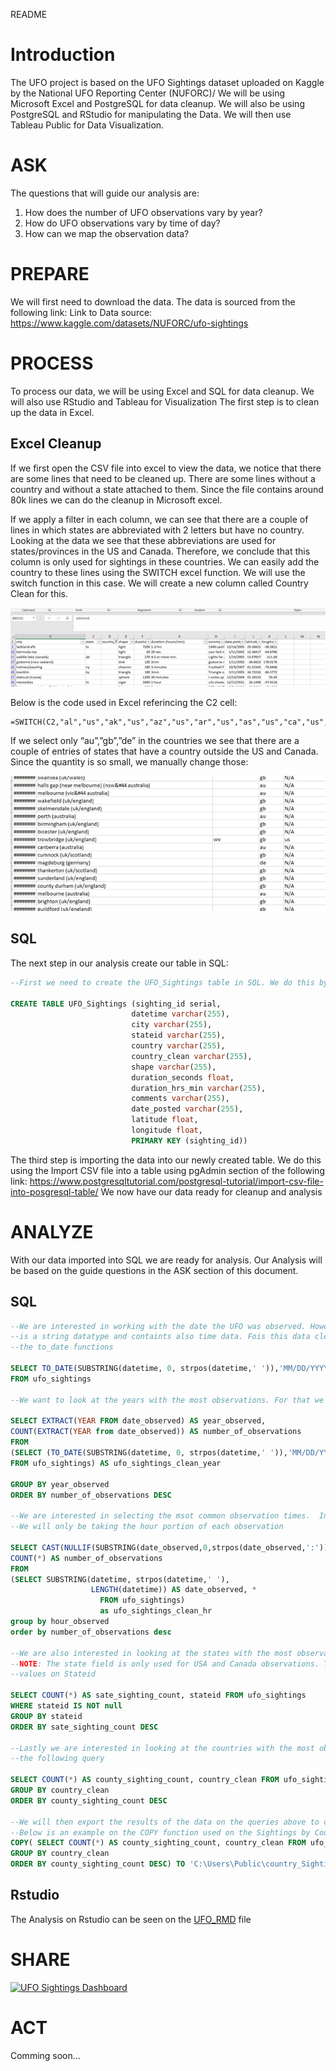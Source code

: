 README

# Introduction

The UFO project is based on the UFO Sightings dataset uploaded on Kaggle by the National UFO Reporting Center (NUFORC)/ We will be using Microsoft Excel and PostgreSQL for data cleanup. 
We will also be using PostgreSQL and RStudio for manipulating the Data. We will then use Tableau Public for Data Visualization.

# ASK
The questions that will guide our analysis are:
1. How does the number of UFO observations vary by year?
2. How do UFO observations vary by time of day?
3. How can we map the observation data?

# PREPARE
We will first need to download the data. The data is sourced from the following link:
Link to Data source: https://www.kaggle.com/datasets/NUFORC/ufo-sightings

# PROCESS
To process our data, we will be using Excel and SQL for data cleanup.  We will also use RStudio and Tableau for Visualization
The first step is to clean up the data in Excel. 

## Excel Cleanup
If we first open the CSV file into excel to view the data, we notice that there are some lines that need to be cleaned up. 
There are some lines without a country and without a state attached to them. Since the file contains around 80k lines we can do the cleanup in Microsoft excel.

If we apply a filter in each column, we can see that there are a couple of lines in which states are abbreviated with 2 letters but have no country. 
Looking at the data we see that these abbreviations are used for states/provinces in the US and Canada. Therefore, we conclude that this column is only 
used for sightings in these countries. We can easily add the country to these lines using the SWITCH excel function. We will use the switch function in this case. 
We will create a new column called Country Clean for this.

![Excel_Picture1](ProjectDocuments/Excel_Picture1.png)

Below is the code used in Excel referincing the C2 cell:
```excel
=SWITCH(C2,"al","us","ak","us","az","us","ar","us","as","us","ca","us","co","us","ct","us","de","us","dc","us","fl","us","ga","us","gu","us","hi","us","id","us","il","us","in","us","ia","us","ks","us","ky","us","la","us","me","us","md","us","ma","us","mi","us","mn","us","ms","us","mo","us","mt","us","ne","us","nv","us","nh","us","nj","us","nm","us","ny","us","nc","us","nd","us","cm","us","oh","us","ok","us","or","us","pa","us","pr","us","ri","us","sc","us","sd","us","tn","us","tx","us","tt","us","ut","us","vt","us","va","us","vi","us","wa","us","wv","us","wi","us","wy","us","ab","ca","bc","ca","mb","ca","nb","ca","nl","ca","nt","ca","ns","ca","nu","ca","on","ca","pe","ca","qc","ca","sk","ca","yt","ca","N/A")
```
If we select only “au”,”gb”,”de” in the countries we see that there are a couple of entries of states that have a country outside the US and Canada. 
Since the quantity is so small, we manually change those:

![Excel_Picture2](ProjectDocuments/Excel_Picture2.png)

## SQL
The next step in our analysis create our table in SQL:

```sql
--First we need to create the UFO_Sightings table in SQL. We do this by executing the following query

CREATE TABLE UFO_Sightings (sighting_id serial,
                           datetime varchar(255),
                           city varchar(255),
                           stateid varchar(255),
                           country varchar(255),
                           country_clean varchar(255),
                           shape varchar(255),
                           duration_seconds float,
                           duration_hrs_min varchar(255),
                           comments varchar(255),
                           date_posted varchar(255),
                           latitude float,
                           longitude float,
                           PRIMARY KEY (sighting_id))
```

The third step is importing the data into our newly created table. We do this using the Import CSV file into a table using pgAdmin section of the following link:
 https://www.postgresqltutorial.com/postgresql-tutorial/import-csv-file-into-posgresql-table/
We now have our data ready for cleanup and analysis

# ANALYZE
With our data imported into SQL we are ready for analysis. Our Analysis will be based on the guide questions in the ASK section of this document.

## SQL
```sql
--We are interested in working with the date the UFO was observed. However on our table the datetime column
--is a string datatype and containts also time data. Fois this data clean up we use the substring as well as
--the to_date functions

SELECT TO_DATE(SUBSTRING(datetime, 0, strpos(datetime,' ')),'MM/DD/YYYY') AS date_observed
FROM ufo_sightings

--We want to look at the years with the most observations. For that we use a modification of the last query

SELECT EXTRACT(YEAR FROM date_observed) AS year_observed, 
COUNT(EXTRACT(YEAR from date_observed)) AS number_of_observations
FROM
(SELECT (TO_DATE(SUBSTRING(datetime, 0, strpos(datetime,' ')),'MM/DD/YYYY')) AS date_observed,*
FROM ufo_sightings) AS ufo_sightings_clean_year

GROUP BY year_observed
ORDER BY number_of_observations DESC

--We are interested in selecting the msot common observation times.  In this case
--We will only be taking the hour portion of each observation

SELECT CAST(NULLIF(SUBSTRING(date_observed,0,strpos(date_observed,':')),'') AS integer) AS hour_observed,
COUNT(*) AS number_of_observations
FROM
(SELECT SUBSTRING(datetime, strpos(datetime,' '),
                  LENGTH(datetime)) AS date_observed, *
                    FROM ufo_sightings) 
                    as ufo_sightings_clean_hr
group by hour_observed
order by number_of_observations desc

--We are also interested in looking at the states with the most observations
--NOTE: The state field is only used for USA and Canada observations. Therefore We will exclude NULL
--values on Stateid

SELECT COUNT(*) AS sate_sighting_count, stateid FROM ufo_sightings
WHERE stateid IS NOT null
GROUP BY stateid
ORDER BY sate_sighting_count DESC

--Lastly we are interested in looking at the countries with the most observations. For that we will use
--the following query

SELECT COUNT(*) AS county_sighting_count, country_clean FROM ufo_sightings 
GROUP BY country_clean
ORDER BY county_sighting_count DESC

--We will then export the results of the data on the queries above to csv files. We will use the COPY function
--Below is an example on the COPY function used on the Sightings by Country
COPY( SELECT COUNT(*) AS county_sighting_count, country_clean FROM ufo_sightings 
GROUP BY country_clean
ORDER BY county_sighting_count DESC) TO 'C:\Users\Public\country_Sighting_info.csv' CSV HEADER
```
## Rstudio
The Analysis on Rstudio can be seen on the [UFO_RMD](ProjectDocuments/UFO_RMD.pdf) file

# SHARE

<div class='tableauPlaceholder' id='viz1663528261317' style='position: relative'><noscript><a href='#'>
  <img alt='UFO Sightings Dashboard ' src='https:&#47;&#47;public.tableau.com&#47;static&#47;images&#47;Dr&#47;DraftUFO_Locations&#47;UFOSightingsDashboard&#47;1_rss.png' style='border: none' /></a></noscript><object class='tableauViz'  style='display:none;'><param name='host_url' value='https%3A%2F%2Fpublic.tableau.com%2F' />
  <param name='embed_code_version' value='3' /> <param name='site_root' value='' /><param name='name' value='DraftUFO_Locations&#47;UFOSightingsDashboard' />
  <param name='tabs' value='no' /><param name='toolbar' value='yes' />
  <param name='static_image' value='https:&#47;&#47;public.tableau.com&#47;static&#47;images&#47;Dr&#47;DraftUFO_Locations&#47;UFOSightingsDashboard&#47;1.png' /> 
  <param name='animate_transition' value='yes' /><param name='display_static_image' value='yes' /><param name='display_spinner' value='yes' />
  <param name='display_overlay' value='yes' /><param name='display_count' value='yes' /><param name='language' value='en-US' /></object></div>                


# ACT

Comming soon...

